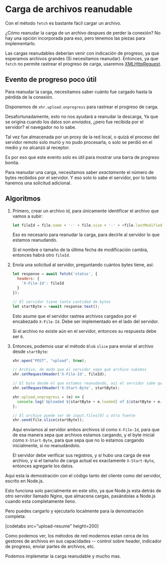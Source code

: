 # Carga de archivos reanudable

Con el método `fetch` es bastante fácil cargar un archivo.

¿Cómo reanudar la carga de un archivo despues de perder la conexión? No hay una opción incorporada para eso, pero tenemos las piezas para implementarlo.

Las cargas reanudables deberían venir con indicación de progreso, ya que esperamos archivos grandes (Si necesitamos reanudar). Entonces, ya que `fetch` no permite rastrear el progreso de carga, usaremos [XMLHttpRequest](info:xmlhttprequest).

## Evento de progreso poco útil

Para reanudar la carga, necesitamos saber cuánto fue cargado hasta la pérdida de la conexión.

Disponemos de `xhr.upload.onprogress` para rastrear el progreso de carga.

Desafortunadamente, esto no nos ayudará a reanudar la descarga, Ya que se origina cuando los datos son *enviados*, ¿pero fue recibida por el servidor? el navegador no lo sabe.

Tal vez fue almacenada por un proxy de la red local, o quizá el proceso del servidor remoto solo murió y no pudo procesarla, o solo se perdió en el medio y no alcanzó al receptor.

Es por eso que este evento solo es útil para mostrar una barra de progreso bonita.

Para reanudar una carga, necesitamos saber *exactamente* el número de bytes recibidos por el servidor. Y eso solo lo sabe el servidor, por lo tanto haremos una solicitud adicional.

## Algoritmos

1. Primero, crear un archivo id, para únicamente identificar el archivo que vamos a subir:
    ```js
    let fileId = file.name + '-' + file.size + '-' + +file.lastModifiedDate;
    ```
    Eso es necesario para reanudar la carga, para decirle al servidor lo que estamos reanudando.

    Si el nombre o tamaño de la última fecha de modificación cambia, entonces habrá otro `fileId`.

2. Envía una solicitud al servidor, preguntando cuántos bytes tiene, así:
    ```js
    let response = await fetch('status', {
      headers: {
        'X-File-Id': fileId
      }
    });

    // El servidor tiene tanta cantidad de bytes
    let startByte = +await response.text();
    ```

    Esto asume que el servidor rastrea archivos cargados por el encabezado `X-File-Id`. Debe ser implementado en el lado del servidor.

    Si el archivo no existe aún en el servidor, entonces su respuesta debe ser `0`.

3. Entonces, podemos usar el método `Blob` `slice` para enviar el archivo desde `startByte`:
    ```js
    xhr.open("POST", "upload", true);

    // Archivo, de modo que el servidor sepa qué archivo subimos
    xhr.setRequestHeader('X-File-Id', fileId);

    // El byte desde el que estamos reanudando, así el servidor sabe que estamos reanudando
    xhr.setRequestHeader('X-Start-Byte', startByte);

    xhr.upload.onprogress = (e) => {
      console.log(`Uploaded ${startByte + e.loaded} of ${startByte + e.total}`);
    };

    // El archivo puede ser de input.files[0] u otra fuente
    xhr.send(file.slice(startByte));
    ```

    Aquí enviamos al servidor ambos archivos id como `X-File-Id`, para que de esa manera sepa que archivos estamos cargando, y el byte inicial como `X-Start-Byte`, para que sepa que no lo estamos cargando inicialmente, si no reanudándolo.

    El servidor debe verificar sus registros, y si hubo una carga de ese archivo, y si el tamaño de carga actual es exactamente `X-Start-Byte`,  entonces agregarle los datos.


Aquí esta la demostración con el código tanto del cliente como del servidor, escrito en Node.js.

Esto funciona solo parcialmente en este sitio, ya que Node.js esta detrás de otro servidor llamado Nginx, que almacena cargas, pasándolas a Node.js cuando esta completamente lleno.

Pero puedes cargarlo y ejecutarlo localmente para la demostración completa:

[codetabs src="upload-resume" height=200]

Como podemos ver, los métodos de red modernos estan cerca de los gestores de archivos en sus capacidades -- control sobre header, indicador de progreso, enviar partes de archivos, etc.

Podemos implemetar la carga reanudable y mucho mas.
